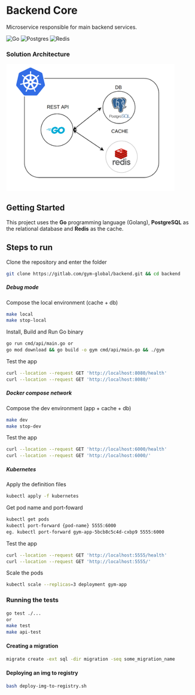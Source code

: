 # Backend Core

Microservice responsible for main backend services.

![Go](https://img.shields.io/badge/go-1.18-%2300ADD8.svg?style=for-the-badge&logo=go&logoColor=white)
![Postgres](https://img.shields.io/badge/postgres-14.2-%23316192.svg?style=for-the-badge&logo=postgresql&logoColor=white)
![Redis](https://img.shields.io/badge/redis-6.2-%23DD0031.svg?style=for-the-badge&logo=redis&logoColor=white)

### Solution Architecture
<img src="docs/Solution_Architecture.png" alt="sa" width="450"/>

## Getting Started

This project uses the **Go** programming language (Golang), **PostgreSQL** as the relational database and **Redis** as the cache.

## Steps to run


Clone the repository and enter the folder
```bash
git clone https://gitlab.com/gym-global/backend.git && cd backend
```

##### Debug mode
Compose the local environment (cache + db)
```bash
make local
make stop-local
```
Install, Build and Run Go binary
```bash
go run cmd/api/main.go or
go mod download && go build -o gym cmd/api/main.go && ./gym
```
Test the app
```bash
curl --location --request GET 'http://localhost:8080/health'
curl --location --request GET 'http://localhost:8080/'
```

##### Docker compose network
Compose the dev environment (app + cache + db)
```bash
make dev
make stop-dev
```
Test the app
```bash
curl --location --request GET 'http://localhost:6000/health'
curl --location --request GET 'http://localhost:6000/'
```

##### Kubernetes
Apply the definition files
```bash
kubectl apply -f kubernetes
```
Get pod name and port-foward 
```bash
kubectl get pods
kubectl port-forward {pod-name} 5555:6000 
eg. kubectl port-forward gym-app-5bcb8c5c4d-cxbp9 5555:6000
```
Test the app
```bash
curl --location --request GET 'http://localhost:5555/health'
curl --location --request GET 'http://localhost:5555/'
```
Scale the pods
```bash
kubectl scale --replicas=3 deployment gym-app
```

### Running the tests

```bash
go test ./...
or 
make test
make api-test
```
#### Creating a migration
```bash
migrate create -ext sql -dir migration -seq some_migration_name
```
#### Deploying an img to registry
```bash
bash deploy-img-to-registry.sh
```
